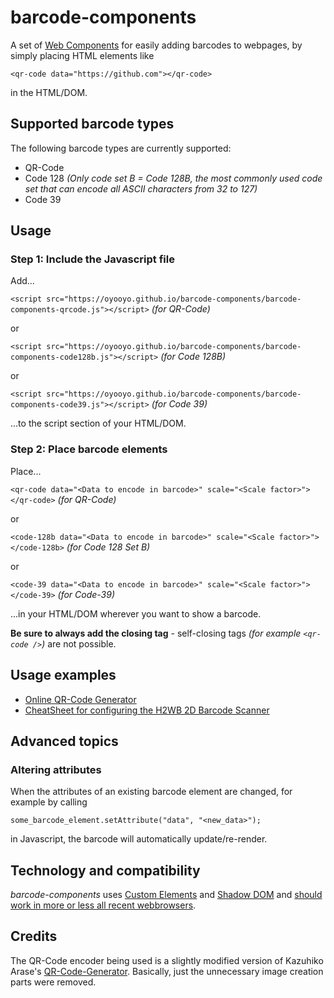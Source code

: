 # barcode-components

A set of [Web Components](https://en.wikipedia.org/wiki/Web_Components) for easily adding barcodes to webpages, by simply placing HTML elements like
```
<qr-code data="https://github.com"></qr-code>
```
in the HTML/DOM.

## Supported barcode types

The following barcode types are currently supported:

- QR-Code
- Code 128 _(Only code set B = Code 128B, the most commonly used code set that can encode all ASCII characters from 32 to 127)_
- Code 39

## Usage

### Step 1: Include the Javascript file

Add...

`<script src="https://oyooyo.github.io/barcode-components/barcode-components-qrcode.js"></script>` _(for QR-Code)_

or

`<script src="https://oyooyo.github.io/barcode-components/barcode-components-code128b.js"></script>` _(for Code 128B)_

or

`<script src="https://oyooyo.github.io/barcode-components/barcode-components-code39.js"></script>` _(for Code 39)_

...to the script section of your HTML/DOM.

### Step 2: Place barcode elements

Place...

`<qr-code data="<Data to encode in barcode>" scale="<Scale factor>"></qr-code>` _(for QR-Code)_

or

`<code-128b data="<Data to encode in barcode>" scale="<Scale factor>"></code-128b>` _(for Code 128 Set B)_

or

`<code-39 data="<Data to encode in barcode>" scale="<Scale factor>"></code-39>` _(for Code-39)_

...in your HTML/DOM wherever you want to show a barcode.

**Be sure to always add the closing tag** - self-closing tags _(for example `<qr-code />`)_ are not possible.

## Usage examples

- [Online QR-Code Generator](https://oyooyo.github.io/barcode-components/examples/qrcode_generator.html)
- [CheatSheet for configuring the H2WB 2D Barcode Scanner](https://oyooyo.github.io/barcode-components/examples/h2wb_cheatsheet.html)

## Advanced topics

### Altering attributes

When the attributes of an existing barcode element are changed, for example by calling
```
some_barcode_element.setAttribute("data", "<new_data>");
```
in Javascript, the barcode will automatically update/re-render.

## Technology and compatibility

*barcode-components* uses [Custom Elements](https://en.wikipedia.org/wiki/Web_Components#Custom_Elements) and [Shadow DOM](https://en.wikipedia.org/wiki/Web_Components#Shadow_DOM) and [should work in more or less all recent webbrowsers](https://caniuse.com/#feat=custom-elementsv1).

## Credits

The QR-Code encoder being used is a slightly modified version of Kazuhiko Arase's [QR-Code-Generator](https://github.com/kazuhikoarase/qrcode-generator). Basically, just the unnecessary image creation parts were removed.
